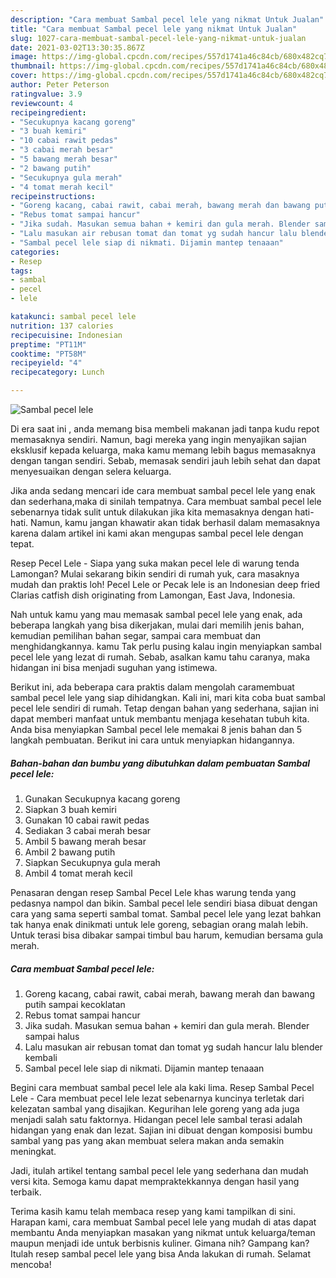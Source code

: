 ```yaml
---
description: "Cara membuat Sambal pecel lele yang nikmat Untuk Jualan"
title: "Cara membuat Sambal pecel lele yang nikmat Untuk Jualan"
slug: 1027-cara-membuat-sambal-pecel-lele-yang-nikmat-untuk-jualan
date: 2021-03-02T13:30:35.867Z
image: https://img-global.cpcdn.com/recipes/557d1741a46c84cb/680x482cq70/sambal-pecel-lele-foto-resep-utama.jpg
thumbnail: https://img-global.cpcdn.com/recipes/557d1741a46c84cb/680x482cq70/sambal-pecel-lele-foto-resep-utama.jpg
cover: https://img-global.cpcdn.com/recipes/557d1741a46c84cb/680x482cq70/sambal-pecel-lele-foto-resep-utama.jpg
author: Peter Peterson
ratingvalue: 3.9
reviewcount: 4
recipeingredient:
- "Secukupnya kacang goreng"
- "3 buah kemiri"
- "10 cabai rawit pedas"
- "3 cabai merah besar"
- "5 bawang merah besar"
- "2 bawang putih"
- "Secukupnya gula merah"
- "4 tomat merah kecil"
recipeinstructions:
- "Goreng kacang, cabai rawit, cabai merah, bawang merah dan bawang putih sampai kecoklatan"
- "Rebus tomat sampai hancur"
- "Jika sudah. Masukan semua bahan + kemiri dan gula merah. Blender sampai halus"
- "Lalu masukan air rebusan tomat dan tomat yg sudah hancur lalu blender kembali"
- "Sambal pecel lele siap di nikmati. Dijamin mantep tenaaan"
categories:
- Resep
tags:
- sambal
- pecel
- lele

katakunci: sambal pecel lele 
nutrition: 137 calories
recipecuisine: Indonesian
preptime: "PT11M"
cooktime: "PT58M"
recipeyield: "4"
recipecategory: Lunch

---
```



![Sambal pecel lele](https://img-global.cpcdn.com/recipes/557d1741a46c84cb/680x482cq70/sambal-pecel-lele-foto-resep-utama.jpg)

Di era  saat ini , anda memang bisa membeli makanan jadi tanpa kudu repot memasaknya sendiri. Namun, bagi mereka yang ingin menyajikan sajian eksklusif kepada keluarga, maka kamu memang lebih bagus memasaknya dengan tangan sendiri. Sebab, memasak sendiri jauh lebih sehat dan dapat menyesuaikan dengan selera keluarga.

Jika anda sedang mencari ide cara membuat sambal pecel lele yang enak dan sederhana,maka di sinilah tempatnya. Cara membuat sambal pecel lele  sebenarnya tidak sulit untuk dilakukan jika kita memasaknya dengan hati-hati. Namun, kamu jangan khawatir akan tidak berhasil dalam memasaknya 
karena dalam artikel ini kami akan mengupas sambal pecel lele dengan tepat.  

Resep Pecel Lele - Siapa yang suka makan pecel lele di warung tenda Lamongan? Mulai sekarang bikin sendiri di rumah yuk, cara masaknya mudah dan praktis loh! Pecel Lele or Pecak lele is an Indonesian deep fried Clarias catfish dish originating from Lamongan, East Java, Indonesia.

Nah untuk kamu yang mau memasak sambal pecel lele yang enak, ada beberapa langkah yang bisa dikerjakan, mulai dari memilih jenis bahan, kemudian pemilihan bahan segar, sampai cara membuat dan menghidangkannya. kamu Tak perlu pusing kalau ingin menyiapkan sambal pecel lele yang lezat di rumah. Sebab, asalkan kamu  tahu caranya, maka hidangan ini bisa menjadi suguhan yang istimewa.

Berikut ini, ada beberapa cara praktis  dalam mengolah caramembuat sambal pecel lele yang siap dihidangkan. Kali ini, mari kita coba buat sambal pecel lele sendiri di rumah. Tetap dengan bahan yang sederhana, sajian ini dapat memberi manfaat untuk membantu menjaga kesehatan tubuh kita. Anda bisa menyiapkan Sambal pecel lele memakai 8 jenis bahan dan 5 langkah pembuatan. Berikut ini cara untuk menyiapkan hidangannya.

<!--inarticleads1-->

##### Bahan-bahan dan bumbu yang dibutuhkan dalam pembuatan Sambal pecel lele:

1. Gunakan Secukupnya kacang goreng
1. Siapkan 3 buah kemiri
1. Gunakan 10 cabai rawit pedas
1. Sediakan 3 cabai merah besar
1. Ambil 5 bawang merah besar
1. Ambil 2 bawang putih
1. Siapkan Secukupnya gula merah
1. Ambil 4 tomat merah kecil


Penasaran dengan resep Sambal Pecel Lele khas warung tenda yang pedasnya nampol dan bikin. Sambal pecel lele sendiri biasa dibuat dengan cara yang sama seperti sambal tomat. Sambal pecel lele yang lezat bahkan tak hanya enak dinikmati untuk lele goreng, sebagian orang malah lebih. Untuk terasi bisa dibakar sampai timbul bau harum, kemudian bersama gula merah. 

<!--inarticleads2-->

##### Cara membuat Sambal pecel lele:

1. Goreng kacang, cabai rawit, cabai merah, bawang merah dan bawang putih sampai kecoklatan
1. Rebus tomat sampai hancur
1. Jika sudah. Masukan semua bahan + kemiri dan gula merah. Blender sampai halus
1. Lalu masukan air rebusan tomat dan tomat yg sudah hancur lalu blender kembali
1. Sambal pecel lele siap di nikmati. Dijamin mantep tenaaan


Begini cara membuat sambal pecel lele ala kaki lima. Resep Sambal Pecel Lele - Cara membuat pecel lele lezat sebenarnya kuncinya terletak dari kelezatan sambal yang disajikan. Kegurihan lele goreng yang ada juga menjadi salah satu faktornya. Hidangan pecel lele sambal terasi adalah hidangan yang enak dan lezat. Sajian ini dibuat dengan komposisi bumbu sambal yang pas yang akan membuat selera makan anda semakin meningkat. 

Jadi, itulah artikel tentang  sambal pecel lele  yang sederhana dan mudah versi kita. Semoga kamu dapat mempraktekkannya dengan hasil yang terbaik. 

Terima kasih kamu telah membaca resep yang kami tampilkan di sini. Harapan kami, cara membuat  Sambal pecel lele yang mudah di atas dapat membantu Anda menyiapkan masakan yang nikmat untuk keluarga/teman maupun menjadi ide untuk berbisnis kuliner. Gimana nih? Gampang kan? Itulah resep sambal pecel lele yang bisa Anda lakukan di rumah. Selamat mencoba!

